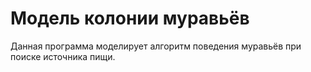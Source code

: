 # Модель колонии муравьёв
Данная программа моделирует алгоритм поведения муравьёв при поиске источника пищи. 
